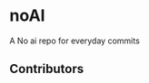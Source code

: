 # noAI
A No ai repo for everyday commits


## Contributors

<!-- commit scores -->
<!-- /commit scores -->
